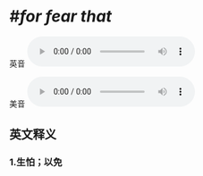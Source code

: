 # ***\#for fear that*** 
英音
<audio src="./media/for fear that1_AAC.aac" controls="controls"></audio>

美音
<audio src="./media/for fear that2_AAC.aac" controls="controls"></audio>



  

英文释义
---
### 1.**生怕；以免**  


